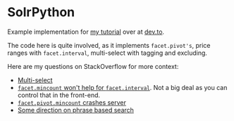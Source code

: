 # SolrPython
Example implementation for [my tutorial](https://dev.to/avremel/solr--pythona-tutorial-3cni) over at [dev.to](https://dev.to/).

The code here is quite involved, as it implements `facet.pivot's`, price ranges with `facet.interval`, multi-select with tagging and excluding.

Here are my questions on StackOverflow for more context:
* [Multi-select](https://stackoverflow.com/questions/49987748/solr-gallery-page-with-multi-select)
* [`facet.mincount` won't help for `facet.interval`](https://stackoverflow.com/questions/50026135/facet-mincount-ignored-in-range-faceting). Not a big deal as you can control that in the front-end.
* [`facet.pivot.mincount` crashes server](https://stackoverflow.com/questions/49837742/solr-facet-pivot-mincount-0-crashes-server)
* [Some direction on phrase based search](https://stackoverflow.com/questions/49806344/solr-nested-edismax-query)
